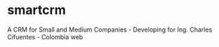 # smartcrm
A CRM for Small and Medium Companies - Developing for Ing. Charles Cifuentes - Colombia web
